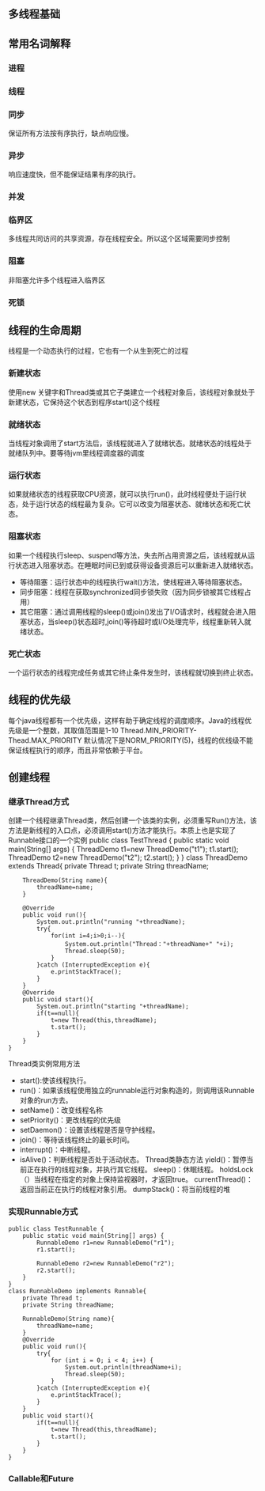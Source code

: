 ## 多线程基础 
## 常用名词解释
### 进程
### 线程
### 同步
保证所有方法按有序执行，缺点响应慢。
### 异步
响应速度快，但不能保证结果有序的执行。
### 并发
### 临界区
多线程共同访问的共享资源，存在线程安全。所以这个区域需要同步控制
### 阻塞

非阻塞允许多个线程进入临界区
### 死锁

## 线程的生命周期
线程是一个动态执行的过程，它也有一个从生到死亡的过程
### 新建状态
使用new 关键字和Thread类或其它子类建立一个线程对象后，该线程对象就处于新建状态，它保持这个状态到程序start()这个线程
### 就绪状态
当线程对象调用了start方法后，该线程就进入了就绪状态。就绪状态的线程处于就绪队列中。要等待jvm里线程调度器的调度
### 运行状态
如果就绪状态的线程获取CPU资源，就可以执行run()，此时线程便处于运行状态，处于运行状态的线程最为复杂。它可以改变为阻塞状态、就绪状态和死亡状态。
### 阻塞状态
如果一个线程执行sleep、suspend等方法，失去所占用资源之后，该线程就从运行状态进入阻塞状态。在睡眠时间已到或获得设备资源后可以重新进入就绪状态。
* 等待阻塞：运行状态中的线程执行wait()方法，使线程进入等待阻塞状态。
* 同步阻塞：线程在获取synchronized同步锁失败（因为同步锁被其它线程占用）
* 其它阻塞：通过调用线程的sleep()或join()发出了I/O请求时，线程就会进入阻塞状态，当sleep()状态超时,join()等待超时或I/O处理完毕，线程重新转入就绪状态。
### 死亡状态
一个运行状态的线程完成任务或其它终止条件发生时，该线程就切换到终止状态。

## 线程的优先级
每个java线程都有一个优先级，这样有助于确定线程的调度顺序。Java的线程优先级是一个整数，其取值范围是1-10
Thread.MIN_PRIORITY-Thead.MAX_PRIORITY
默认情况下是NORM_PRIORITY(5)，线程的优线级不能保证线程执行的顺序，而且非常依赖于平台。

## 创建线程
### 继承Thread方式
创建一个线程继承Thread类，然后创建一个该类的实例，必须重写Run()方法，该方法是新线程的入口点，必须调用start()方法才能执行。本质上也是实现了Runnable接口的一个实例
    public class TestThread {
        public static void main(String[] args) {
            ThreadDemo t1=new ThreadDemo("t1");
            t1.start();
            ThreadDemo t2=new ThreadDemo("t2");
            t2.start();
        }
    }
    class ThreadDemo extends Thread{
        private Thread t;
        private String threadName;

        ThreadDemo(String name){
            threadName=name;
        }

        @Override
        public void run(){
            System.out.println("running "+threadName);
            try{
                for(int i=4;i>0;i--){
                    System.out.println("Thread："+threadName+" "+i);
                    Thread.sleep(50);
                }
            }catch (InterruptedException e){
                e.printStackTrace();
            }
        }
        @Override
        public void start(){
            System.out.println("starting "+threadName);
            if(t==null){
                t=new Thread(this,threadName);
                t.start();
            }
        }
    }
Thread类实例常用方法
* start():使该线程执行。
* run()：如果该线程使用独立的runnable运行对象构造的，则调用该Runnable对象的run方去。
* setName()：改变线程名称
* setPriority()：更改线程的优先级
* setDaemon()：设置该线程是否是守护线程。
* join()：等待该线程终止的最长时间。
* interrupt()：中断线程。
* isAlive()：判断线程是否处于活动状态。
Thread类静态方法
yield()：暂停当前正在执行的线程对象，并执行其它线程。
sleep()：休眠线程。
holdsLock（）当线程在指定的对象上保持监视器时，才返回true。
currentThread()：返回当前正在执行的线程对象引用。
dumpStack()：将当前线程的堆
### 实现Runnable方式
    public class TestRunnable {
        public static void main(String[] args) {
            RunnableDemo r1=new RunnableDemo("r1");
            r1.start();

            RunnableDemo r2=new RunnableDemo("r2");
            r2.start();
        }
    }
    class RunnableDemo implements Runnable{
        private Thread t;
        private String threadName;

        RunnableDemo(String name){
            threadName=name;
        }
        @Override
        public void run(){
            try{
                for (int i = 0; i < 4; i++) {
                    System.out.println(threadName+i);
                    Thread.sleep(50);
                }
            }catch (InterruptedException e){
                e.printStackTrace();
            }
        }
        public void start(){
            if(t==null){
                t=new Thread(this,threadName);
                t.start();
            }
        }
    }
### Callable和Future